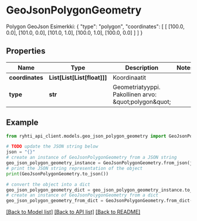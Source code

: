 # GeoJsonPolygonGeometry

Polygon GeoJson    Esimerkki: { \"type\": \"polygon\", \"coordinates\": [ [ [100.0, 0.0], [101.0, 0.0], [101.0, 1.0], [100.0, 1.0], [100.0, 0.0] ] ] }

## Properties

Name | Type | Description | Notes
------------ | ------------- | ------------- | -------------
**coordinates** | **List[List[List[float]]]** | Koordinaatit | 
**type** | **str** | Geometriatyyppi. Pakollinen arvo: \&quot;polygon\&quot; | 

## Example

```python
from ryhti_api_client.models.geo_json_polygon_geometry import GeoJsonPolygonGeometry

# TODO update the JSON string below
json = "{}"
# create an instance of GeoJsonPolygonGeometry from a JSON string
geo_json_polygon_geometry_instance = GeoJsonPolygonGeometry.from_json(json)
# print the JSON string representation of the object
print(GeoJsonPolygonGeometry.to_json())

# convert the object into a dict
geo_json_polygon_geometry_dict = geo_json_polygon_geometry_instance.to_dict()
# create an instance of GeoJsonPolygonGeometry from a dict
geo_json_polygon_geometry_from_dict = GeoJsonPolygonGeometry.from_dict(geo_json_polygon_geometry_dict)
```
[[Back to Model list]](../README.md#documentation-for-models) [[Back to API list]](../README.md#documentation-for-api-endpoints) [[Back to README]](../README.md)



